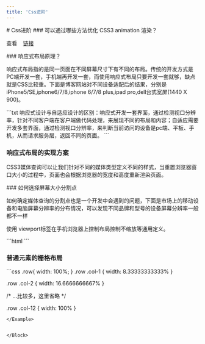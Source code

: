 ```yaml
---
title: 'Css进阶'
---
```


<Block>
# Css进阶
</Block>

<Block>
### 可以通过哪些方法优化 CSS3 animation 渲染？

查看&nbsp;&nbsp;&nbsp;&nbsp;[链接](https://juejin.im/entry/5a77b461f265da4e8d42e280)

</Block>

<Block>
### 响应式布局原理？

响应式布局指的是同一页面在不同屏幕尺寸下有不同的布局。传统的开发方式是PC端开发一套，手机端再开发一套，而使用响应式布局只要开发一套就够，缺点就是CSS比较重。下面是博客网站对不同设备适配后的结果，分别是iPhone5/SE,iphone6/7/8,iphone 6/7/8 plus,ipad pro,dell台式宽屏(1440 X 900)。

<Example>
```txt
响应式设计与自适应设计的区别：响应式开发一套界面，通过检测视口分辨率，针对不同客户端在客户端做代码处理，来展现不同的布局和内容；自适应需要开发多套界面，通过检测视口分辨率，来判断当前访问的设备是pc端、平板、手机，从而请求服务层，返回不同的页面。
```
</Example>

</Block>

<Block>

### 响应式布局的实现方案

CSS3媒体查询可以让我们针对不同的媒体类型定义不同的样式，当重置浏览器窗口大小的过程中，页面也会根据浏览器的宽度和高度重新渲染页面。

</Block>

<Block>
### 如何选择屏幕大小分割点

如何确定媒体查询的分割点也是一个开发中会遇到的问题，下面是市场上的移动设备和电脑屏幕分辨率的分布情况，可以发现不同品牌和型号的设备屏幕分辨率一般都不一样

使用 viewport标签在手机浏览器上控制布局控制不缩放等通用定义。

<Example>
```html
<meta name="viewport" content="width=device-width,initial-scale=1, maximum-scale=1" />
<meta name="apple-mobile-web-app-status-bar-style" content="blank" />
```
</Example>

</Block>

<Block>

### 普通元素的栅格布局


<Example>
```css
.row{
  width: 100%;
}
.row .col-1 {
  width: 8.33333333333%
}

.row .col-2 {
  width: 16.6666666667%
}

/* ...比较多，这里省略 */

.row .col-12 {
  width: 100%
}
```
</Example>


</Block>
